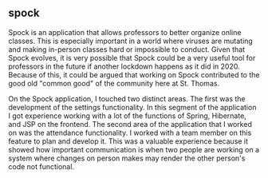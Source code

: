 ## spock
Spock is an application that allows professors to better organize online classes. This is especially important in a world where viruses are mutating and
making in-person classes hard or impossible to conduct. Given that Spock evolves, it is very possible that Spock could be a very useful tool for professors
in the future if another lockdown happens as it did in 2020. Because of this, it could be argued that working on Spock contributed to the good old "common good" of
the community here at St. Thomas.

On the Spock application, I touched two distinct areas. The first was the development of the settings functionality. In this segment of the application I got
experience working with a lot of the functions of Spring, Hibernate, and JSP on the frontend. The second area of the application that I worked on was the 
attendance functionality. I worked with a team member on this feature to plan and develop it. This was a valuable experience because it showed how important
communication is when two people are working on a system where changes on person makes may render the other person's code not functional.
